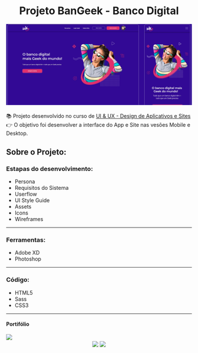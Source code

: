 <h1 align="center">Projeto BanGeek - Banco Digital</h1>

<div align="center">
 <img src="https://github.com/LucasCr95/BanGeek/blob/main/Design%20Landing%20Page/img-tela.PNG" target="_blank">
</div>
<br>
📚 Projeto desenvolvido no curso de <a href="https://www.udemy.com/course/design-de-interfaces-especialista/">UI & UX - Design de Aplicativos e Sites</a>
<br>
👉 O objetivo foi desenvolver a interface do App e Site nas vesões Mobile e Desktop.

<h2>Sobre o Projeto:</h2>

<h3>Estapas do desenvolvimento:</h3>

- Persona
- Requisitos do Sistema
- Userflow
- UI Style Guide
- Assets
- Icons
- Wireframes

<hr>
<h3>Ferramentas:</h3>

- Adobe XD
- Photoshop

<hr>
<h3>Código:</h3>

- HTML5
- Sass
- CSS3

<hr>
<h4>Portifólio</h4>

<img src="https://github.com/LucasCr95/BanGeek/blob/main/Design%20Landing%20Page/Portif%C3%B3lio%20-%20BanGeek.jpg">

<div align="center">
 <a href="https://www.linkedin.com/in/lucascr95/"><img src="https://img.shields.io/badge/LinkedIn-0077B5?style=for-the-badge&logo=linkedin&logoColor=white"></a>
 <a href="mailto:lucas.crr95@gmail.com"><img src="https://img.shields.io/badge/Gmail-D14836?style=for-the-badge&logo=gmail&logoColor=white"></a>
</div>
